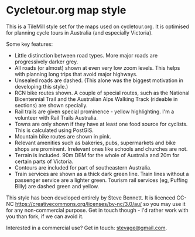 # Cycletour.org map style
This is a TileMill style set for the maps used on cycletour.org. It is optimised for planning cycle tours in Australia (and especially Victoria).

Some key features:

- Little distinction between road types. More major roads are progressively darker grey.
- All roads (or almost) shown at even very low zoom levels. This helps with planning long trips that avoid major highways.
- Unsealed roads are dashed. (This alone was the biggest motivation in developing this style.)
- RCN bike routes shown. A couple of special routes, such as the National Bicentennial Trail and the Australian Alps Walking Track (rideable in sections) are shown specially.
- Rail trails are given special prominence - yellow highlighting. I'm a volunteer with Rail Trails Australia.
- Towns are only shown if they have at least one food source for cyclists. This is calculated using PostGIS.
- Mountain bike routes are shown in pink.
- Relevant amenities such as bakeries, pubs, supermarkets and bike shops are prominent. Irrelevant ones like schools and churches are not.
- Terrain is included. 90m DEM for the whole of Australia and 20m for certain parts of Victoria.
- Contours are included for part of southeastern Australia.
- Train services are shown as a thick dark green line. Train lines without a passenger service are a lighter green. Tourism rail services (eg, Puffing Billy) are dashed green and yellow.

This style has been developed entirely by Steve Bennett. It is licenced CC-NC https://creativecommons.org/licenses/by-nc/3.0/au/ so you may use it for any non-commercial purpose. Get in touch though - I'd rather work with you than fork, if we can avoid it.

Interested in a commercial use? Get in touch: stevage@gmail.com.
